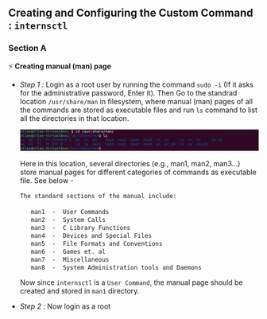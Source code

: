 ## Creating and Configuring the Custom Command : `internsctl`
### Section A
⚡ **Creating manual (man) page**
- *Step 1 :* Login as a root user by running the command `sudo -i` (If it asks for the administrative password, Enter it).
Then Go to the standrad location `/usr/share/man` in filesystem, where manual (man) pages of all the commands are stored as executable files and run `ls` command to list all the directories in that location.

  <img src = "/images/Setting_Up_Manual_Page_step-1.png">
  
  Here in this location, several directories (e.g., man1, man2, man3...) store manual pages for different categories of commands as executable file. See below -
  
   ```
   The standard sections of the manual include:

      man1  -  User Commands
      man2  -  System Calls
      man3  -  C Library Functions
      man4  -  Devices and Special Files
      man5  -  File Formats and Conventions
      man6  -  Games et. al
      man7  -  Miscellaneous
      man8  -  System Administration tools and Daemons
   ```
   Now since `internsctl` is a `User Command`, the manual page should be created and stored in `man1` directory.
   
- *Step 2 :* Now login as a root 
